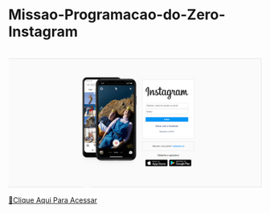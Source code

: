 # Missao-Programacao-do-Zero-Instagram
<br>
<img src="https://github.com/ViniFerAlbuquerque/Missao-Programacao-do-Zero-Instagram/blob/master/Instagram.png?raw=true">

[🔗Clique Aqui Para Acessar](https://viniferalbuquerque-projeto-instagram.netlify.app)
